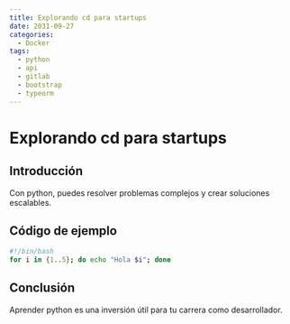 ```yaml
---
title: Explorando cd para startups
date: 2031-09-27
categories:
  - Docker
tags:
  - python
  - api
  - gitlab
  - bootstrap
  - typeorm
---
```


# Explorando cd para startups

## Introducción

Con python, puedes resolver problemas complejos y crear soluciones escalables.

## Código de ejemplo

```bash
#!/bin/bash
for i in {1..5}; do echo "Hola $i"; done
```

## Conclusión

Aprender python es una inversión útil para tu carrera como desarrollador.